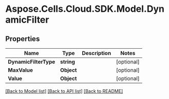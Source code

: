 # Aspose.Cells.Cloud.SDK.Model.DynamicFilter
## Properties

Name | Type | Description | Notes
------------ | ------------- | ------------- | -------------
**DynamicFilterType** | **string** |  | [optional] 
**MaxValue** | **Object** |  | [optional] 
**Value** | **Object** |  | [optional] 

[[Back to Model list]](../README.md#documentation-for-models) [[Back to API list]](../README.md#documentation-for-api-endpoints) [[Back to README]](../README.md)

